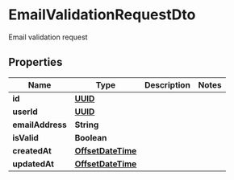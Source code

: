 

# EmailValidationRequestDto

Email validation request
## Properties

Name | Type | Description | Notes
------------ | ------------- | ------------- | -------------
**id** | [**UUID**](UUID) |  | 
**userId** | [**UUID**](UUID) |  | 
**emailAddress** | **String** |  | 
**isValid** | **Boolean** |  | 
**createdAt** | [**OffsetDateTime**](OffsetDateTime) |  | 
**updatedAt** | [**OffsetDateTime**](OffsetDateTime) |  | 




